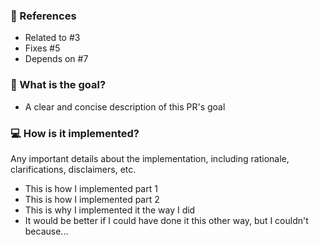 ### :pushpin: References

* Related to #3
* Fixes #5
* Depends on #7

### :goal_net: What is the goal?

* A clear and concise description of this PR's goal

### :computer: How is it implemented?

Any important details about the implementation, including rationale, clarifications, disclaimers, etc.

* This is how I implemented part 1
* This is how I implemented part 2
* This is why I implemented it the way I did
* It would be better if I could have done it this other way, but I couldn't because...

